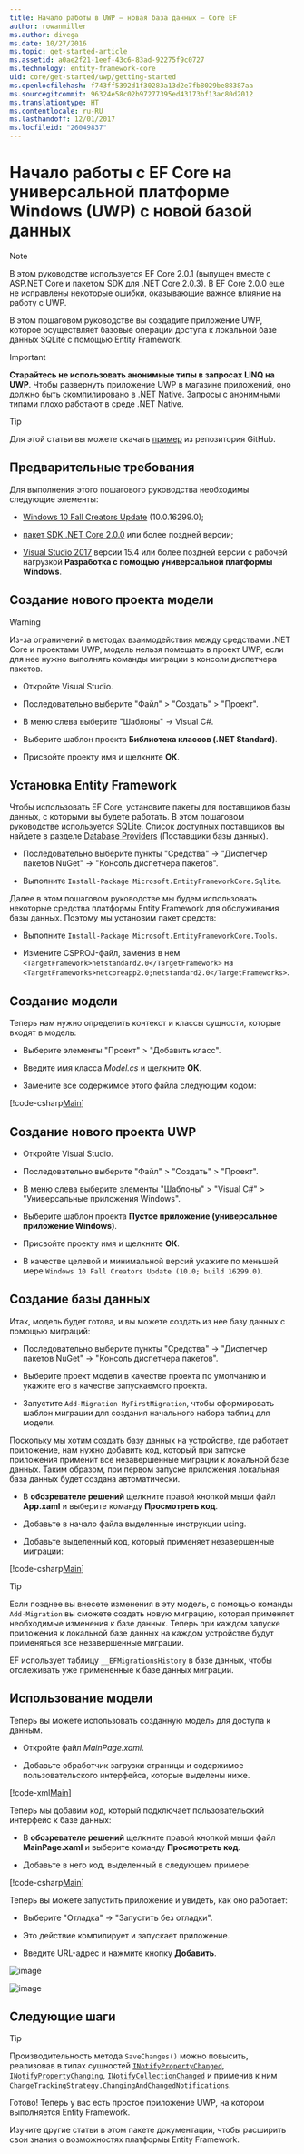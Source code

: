 ```yaml
---
title: Начало работы в UWP — новая база данных — Core EF
author: rowanmiller
ms.author: divega
ms.date: 10/27/2016
ms.topic: get-started-article
ms.assetid: a0ae2f21-1eef-43c6-83ad-92275f9c0727
ms.technology: entity-framework-core
uid: core/get-started/uwp/getting-started
ms.openlocfilehash: f743ff5392d1f30283a13d2e7fb8029be88387aa
ms.sourcegitcommit: 96324e58c02b97277395ed43173bf13ac80d2012
ms.translationtype: HT
ms.contentlocale: ru-RU
ms.lasthandoff: 12/01/2017
ms.locfileid: "26049837"
---
```

# <a name="getting-started-with-ef-core-on-universal-windows-platform-uwp-with-a-new-database"></a>Начало работы с EF Core на универсальной платформе Windows (UWP) с новой базой данных

> [!NOTE]
> В этом руководстве используется EF Core 2.0.1 (выпущен вместе с ASP.NET Core и пакетом SDK для .NET Core 2.0.3). В EF Core 2.0.0 еще не исправлены некоторые ошибки, оказывающие важное влияние на работу с UWP.

В этом пошаговом руководстве вы создадите приложение UWP, которое осуществляет базовые операции доступа к локальной базе данных SQLite с помощью Entity Framework.

> [!IMPORTANT]
> **Старайтесь не использовать анонимные типы в запросах LINQ на UWP**. Чтобы развернуть приложение UWP в магазине приложений, оно должно быть скомпилировано в .NET Native. Запросы с анонимными типами плохо работают в среде .NET Native.

> [!TIP]
> Для этой статьи вы можете скачать [пример](https://github.com/aspnet/EntityFramework.Docs/tree/master/samples/core/GetStarted/UWP/UWP.SQLite) из репозитория GitHub.

## <a name="prerequisites"></a>Предварительные требования

Для выполнения этого пошагового руководства необходимы следующие элементы:

* [Windows 10 Fall Creators Update](https://support.microsoft.com/en-us/help/4027667/windows-update-windows-10) (10.0.16299.0);

* [пакет SDK .NET Core 2.0.0](https://www.microsoft.com/net/core) или более поздней версии;

* [Visual Studio 2017](https://www.visualstudio.com/downloads/) версии 15.4 или более поздней версии с рабочей нагрузкой **Разработка с помощью универсальной платформы Windows**.

## <a name="create-a-new-model-project"></a>Создание нового проекта модели

> [!WARNING]
> Из-за ограничений в методах взаимодействия между средствами .NET Core и проектами UWP, модель нельзя помещать в проект UWP, если для нее нужно выполнять команды миграции в консоли диспетчера пакетов.

* Откройте Visual Studio.

* Последовательно выберите "Файл" > "Создать" > "Проект".

* В меню слева выберите "Шаблоны" -> Visual C#.

* Выберите шаблон проекта **Библиотека классов (.NET Standard)**.

* Присвойте проекту имя и щелкните **ОК**.

## <a name="install-entity-framework"></a>Установка Entity Framework

Чтобы использовать EF Core, установите пакеты для поставщиков базы данных, с которыми вы будете работать. В этом пошаговом руководстве используется SQLite. Список доступных поставщиков вы найдете в разделе [Database Providers](../../providers/index.md) (Поставщики базы данных).

* Последовательно выберите пункты "Средства" -> "Диспетчер пакетов NuGet" -> "Консоль диспетчера пакетов".

* Выполните `Install-Package Microsoft.EntityFrameworkCore.Sqlite`.

Далее в этом пошаговом руководстве мы будем использовать некоторые средства платформы Entity Framework для обслуживания базы данных. Поэтому мы установим пакет средств:

* Выполните `Install-Package Microsoft.EntityFrameworkCore.Tools`.

* Измените CSPROJ-файл, заменив в нем `<TargetFramework>netstandard2.0</TargetFramework>` на `<TargetFrameworks>netcoreapp2.0;netstandard2.0</TargetFrameworks>`.

## <a name="create-your-model"></a>Создание модели

Теперь нам нужно определить контекст и классы сущности, которые входят в модель:

* Выберите элементы "Проект" > "Добавить класс".

* Введите имя класса *Model.cs* и щелкните **ОК**.

* Замените все содержимое этого файла следующим кодом:

[!code-csharp[Main](../../../../samples/core/GetStarted/UWP/UWP.Model/Model.cs)]

## <a name="create-a-new-uwp-project"></a>Создание нового проекта UWP

* Откройте Visual Studio.

* Последовательно выберите "Файл" > "Создать" > "Проект".

* В меню слева выберите элементы "Шаблоны" > "Visual C#" > "Универсальные приложения Windows".

* Выберите шаблон проекта **Пустое приложение (универсальное приложение Windows)**.

* Присвойте проекту имя и щелкните **ОК**.

* В качестве целевой и минимальной версий укажите по меньшей мере `Windows 10 Fall Creators Update (10.0; build 16299.0)`.

## <a name="create-your-database"></a>Создание базы данных

Итак, модель будет готова, и вы можете создать из нее базу данных с помощью миграций:

* Последовательно выберите пункты "Средства" -> "Диспетчер пакетов NuGet" -> "Консоль диспетчера пакетов".

* Выберите проект модели в качестве проекта по умолчанию и укажите его в качестве запускаемого проекта.

* Запустите `Add-Migration MyFirstMigration`, чтобы сформировать шаблон миграции для создания начального набора таблиц для модели.

Поскольку мы хотим создать базу данных на устройстве, где работает приложение, нам нужно добавить код, который при запуске приложения применит все незавершенные миграции к локальной базе данных. Таким образом, при первом запуске приложения локальная база данных будет создана автоматически.

* В **обозревателе решений** щелкните правой кнопкой мыши файл **App.xaml** и выберите команду **Просмотреть код**.

* Добавьте в начало файла выделенные инструкции using.

* Добавьте выделенный код, который применяет незавершенные миграции:

[!code-csharp[Main](../../../../samples/core/GetStarted/UWP/UWP.SQLite/App.xaml.cs?highlight=1,25-28)]

> [!TIP]  
> Если позднее вы внесете изменения в эту модель, с помощью команды `Add-Migration` вы сможете создать новую миграцию, которая применяет необходимые изменения к базе данных. Теперь при каждом запуске приложения к локальной базе данных на каждом устройстве будут применяться все незавершенные миграции.
>
>EF использует таблицу `__EFMigrationsHistory` в базе данных, чтобы отслеживать уже примененные к базе данных миграции.

## <a name="use-your-model"></a>Использование модели

Теперь вы можете использовать созданную модель для доступа к данным.

* Откройте файл *MainPage.xaml*.

* Добавьте обработчик загрузки страницы и содержимое пользовательского интерфейса, которые выделены ниже.

[!code-xml[Main](../../../../samples/core/GetStarted/UWP/UWP.SQLite/MainPage.xaml?highlight=9,11-23)]

Теперь мы добавим код, который подключает пользовательский интерфейс к базе данных:

* В **обозревателе решений** щелкните правой кнопкой мыши файл **MainPage.xaml** и выберите команду **Просмотреть код**.

* Добавьте в него код, выделенный в следующем примере:

[!code-csharp[Main](../../../../samples/core/GetStarted/UWP/UWP.SQLite/MainPage.xaml.cs?highlight=30-48)]

Теперь вы можете запустить приложение и увидеть, как оно работает:

* Выберите "Отладка" -> "Запустить без отладки".

* Это действие компилирует и запускает приложение.

* Введите URL-адрес и нажмите кнопку **Добавить**.

![image](_static/create.png)

![image](_static/list.png)

## <a name="next-steps"></a>Следующие шаги

> [!TIP]
> Производительность метода `SaveChanges()` можно повысить, реализовав в типах сущностей [`INotifyPropertyChanged`](https://msdn.microsoft.com/en-us/library/system.componentmodel.inotifypropertychanged.aspx), [`INotifyPropertyChanging`](https://msdn.microsoft.com/en-us/library/system.componentmodel.inotifypropertychanging.aspx), [`INotifyCollectionChanged`](https://msdn.microsoft.com/en-us/library/system.collections.specialized.inotifycollectionchanged.aspx) и применив к ним `ChangeTrackingStrategy.ChangingAndChangedNotifications`.

Готово! Теперь у вас есть простое приложение UWP, на котором выполняется Entity Framework.

Изучите другие статьи в этом пакете документации, чтобы расширить свои знания о возможностях платформы Entity Framework.
